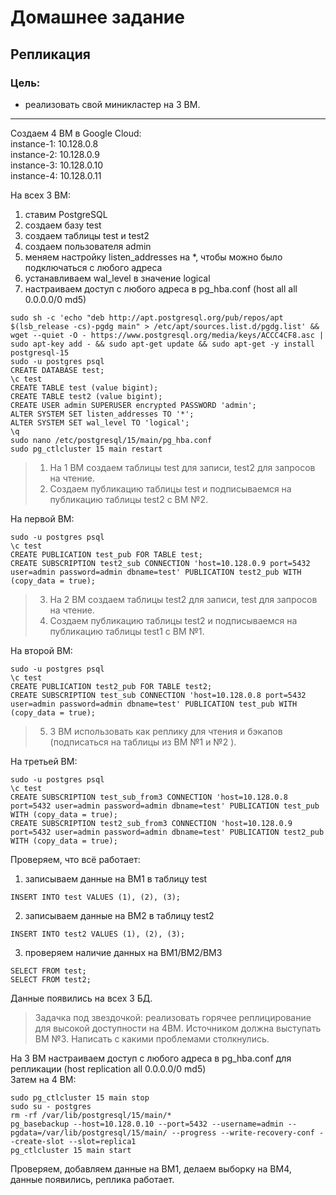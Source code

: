 # Домашнее задание
## Репликация
### Цель:
* реализовать свой миникластер на 3 ВМ.
---

Создаем 4 ВМ в Google Cloud:  
instance-1: 10.128.0.8  
instance-2: 10.128.0.9  
instance-3: 10.128.0.10  
instance-4: 10.128.0.11  

На всех 3 ВМ:
1. ставим PostgreSQL
2. создаем базу test
3. создаем таблицы test и test2
4. создаем пользователя admin
5. меняем настройку listen_addresses на *, чтобы можно было подключаться с любого адреса
6. устанавливаем wal_level в значение logical
7. настраиваем доступ с любого адреса в pg_hba.conf (host all all 0.0.0.0/0 md5)
```
sudo sh -c 'echo "deb http://apt.postgresql.org/pub/repos/apt $(lsb_release -cs)-pgdg main" > /etc/apt/sources.list.d/pgdg.list' && wget --quiet -O - https://www.postgresql.org/media/keys/ACCC4CF8.asc | sudo apt-key add - && sudo apt-get update && sudo apt-get -y install postgresql-15
sudo -u postgres psql
CREATE DATABASE test;
\c test
CREATE TABLE test (value bigint);
CREATE TABLE test2 (value bigint);
CREATE USER admin SUPERUSER encrypted PASSWORD 'admin';
ALTER SYSTEM SET listen_addresses TO '*';
ALTER SYSTEM SET wal_level TO 'logical';
\q
sudo nano /etc/postgresql/15/main/pg_hba.conf
sudo pg_ctlcluster 15 main restart
```

> 1. На 1 ВМ создаем таблицы test для записи, test2 для запросов на чтение.
> 2. Создаем публикацию таблицы test и подписываемся на публикацию таблицы test2 с ВМ №2.

На первой ВМ:
```
sudo -u postgres psql
\c test
CREATE PUBLICATION test_pub FOR TABLE test;
CREATE SUBSCRIPTION test2_sub CONNECTION 'host=10.128.0.9 port=5432 user=admin password=admin dbname=test' PUBLICATION test2_pub WITH (copy_data = true);
```
> 3. На 2 ВМ создаем таблицы test2 для записи, test для запросов на чтение.   
> 4. Создаем публикацию таблицы test2 и подписываемся на публикацию таблицы test1 с ВМ №1.

На второй ВМ:
```
sudo -u postgres psql
\c test
CREATE PUBLICATION test2_pub FOR TABLE test2;
CREATE SUBSCRIPTION test_sub CONNECTION 'host=10.128.0.8 port=5432 user=admin password=admin dbname=test' PUBLICATION test_pub WITH (copy_data = true);
```

> 5. 3 ВМ использовать как реплику для чтения и бэкапов (подписаться на таблицы из ВМ №1 и №2 ).

На третьей ВМ:
```
sudo -u postgres psql
\c test
CREATE SUBSCRIPTION test_sub_from3 CONNECTION 'host=10.128.0.8 port=5432 user=admin password=admin dbname=test' PUBLICATION test_pub WITH (copy_data = true);
CREATE SUBSCRIPTION test2_sub_from3 CONNECTION 'host=10.128.0.9 port=5432 user=admin password=admin dbname=test' PUBLICATION test2_pub WITH (copy_data = true);
```

Проверяем, что всё работает:
1. записываем данные на ВМ1 в таблицу test
```
INSERT INTO test VALUES (1), (2), (3);
```
2. записываем данные на ВМ2 в таблицу test2
```
INSERT INTO test2 VALUES (1), (2), (3);
```
3. проверяем наличие данных на ВМ1/ВМ2/ВМ3
```
SELECT FROM test;
SELECT FROM test2;
```
Данные появились на всех 3 БД.

> Задачка под звездочкой: реализовать горячее реплицирование для высокой доступности на 4ВМ. Источником должна выступать ВМ №3. Написать с какими проблемами столкнулись.

На 3 ВМ настраиваем доступ с любого адреса в pg_hba.conf для репликации (host replication all 0.0.0.0/0 md5)  
Затем на 4 ВМ:
```
sudo pg_ctlcluster 15 main stop
sudo su - postgres
rm -rf /var/lib/postgresql/15/main/*
pg_basebackup --host=10.128.0.10 --port=5432 --username=admin --pgdata=/var/lib/postgresql/15/main/ --progress --write-recovery-conf --create-slot --slot=replica1
pg_ctlcluster 15 main start
```
Проверяем, добавляем данные на ВМ1, делаем выборку на ВМ4, данные появились, реплика работает.

